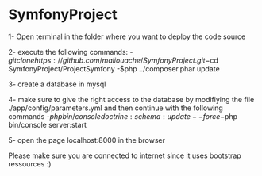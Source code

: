 # SymfonyProject
 1- Open terminal in the folder where you want to deploy the code source

 2- execute the following commands:
    -$git clone https://github.com/maliouache/SymfonyProject.git
    -$cd SymfonyProject/ProjectSymfony
    -$php ../composer.phar update

 3- create a database in mysql

 4- make sure to give the right access to the database by modifiying the file ./app/config/parameters.yml and then continue with the following commands
    -$php bin/console doctrine:schema:update --force
    -$php bin/console server:start

 5- open the page localhost:8000 in the browser


Please make sure you are connected to internet since it uses bootstrap ressources :)
